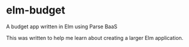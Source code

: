 # elm-budget
A budget app written in Elm using Parse BaaS

This was written to help me learn about creating a larger Elm application.

